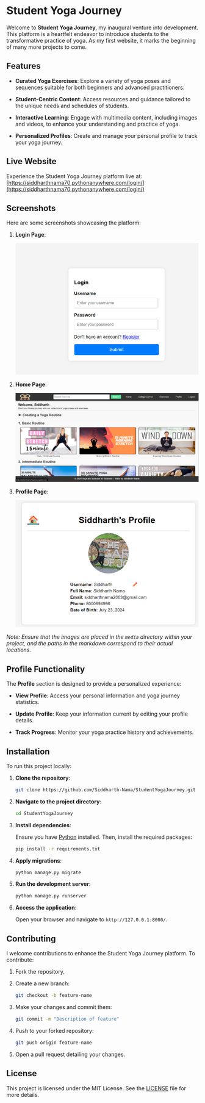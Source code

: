 # Student Yoga Journey

Welcome to **Student Yoga Journey**, my inaugural venture into development. This platform is a heartfelt endeavor to introduce students to the transformative practice of yoga. As my first website, it marks the beginning of many more projects to come.

## Features

- **Curated Yoga Exercises**: Explore a variety of yoga poses and sequences suitable for both beginners and advanced practitioners.

- **Student-Centric Content**: Access resources and guidance tailored to the unique needs and schedules of students.

- **Interactive Learning**: Engage with multimedia content, including images and videos, to enhance your understanding and practice of yoga.

- **Personalized Profiles**: Create and manage your personal profile to track your yoga journey.

## Live Website

Experience the Student Yoga Journey platform live at: [https://siddharthnama70.pythonanywhere.com/login/](https://siddharthnama70.pythonanywhere.com/login/)

## Screenshots

Here are some screenshots showcasing the platform:

1. **Login Page**:

   ![Login Page](/home/static/home/ScreenshotsWebsite/login.png)

2. **Home Page**:

   ![Home Page](/home/static/home/ScreenshotsWebsite/home.png)

3. **Profile Page**:

   ![Profile Page](/home/static/home/ScreenshotsWebsite/profile.png)

*Note: Ensure that the images are placed in the `media` directory within your project, and the paths in the markdown correspond to their actual locations.*

## Profile Functionality

The **Profile** section is designed to provide a personalized experience:

- **View Profile**: Access your personal information and yoga journey statistics.

- **Update Profile**: Keep your information current by editing your profile details.

- **Track Progress**: Monitor your yoga practice history and achievements.

## Installation

To run this project locally:

1. **Clone the repository**:

   ```bash
   git clone https://github.com/Siddharth-Nama/StudentYogaJourney.git
   ```

2. **Navigate to the project directory**:

   ```bash
   cd StudentYogaJourney
   ```

3. **Install dependencies**:

   Ensure you have [Python](https://www.python.org/downloads/) installed. Then, install the required packages:

   ```bash
   pip install -r requirements.txt
   ```

4. **Apply migrations**:

   ```bash
   python manage.py migrate
   ```

5. **Run the development server**:

   ```bash
   python manage.py runserver
   ```

6. **Access the application**:

   Open your browser and navigate to `http://127.0.0.1:8000/`.

## Contributing

I welcome contributions to enhance the Student Yoga Journey platform. To contribute:

1. Fork the repository.

2. Create a new branch:

   ```bash
   git checkout -b feature-name
   ```

3. Make your changes and commit them:

   ```bash
   git commit -m "Description of feature"
   ```

4. Push to your forked repository:

   ```bash
   git push origin feature-name
   ```

5. Open a pull request detailing your changes.

## License

This project is licensed under the MIT License. See the [LICENSE](LICENSE) file for more details.